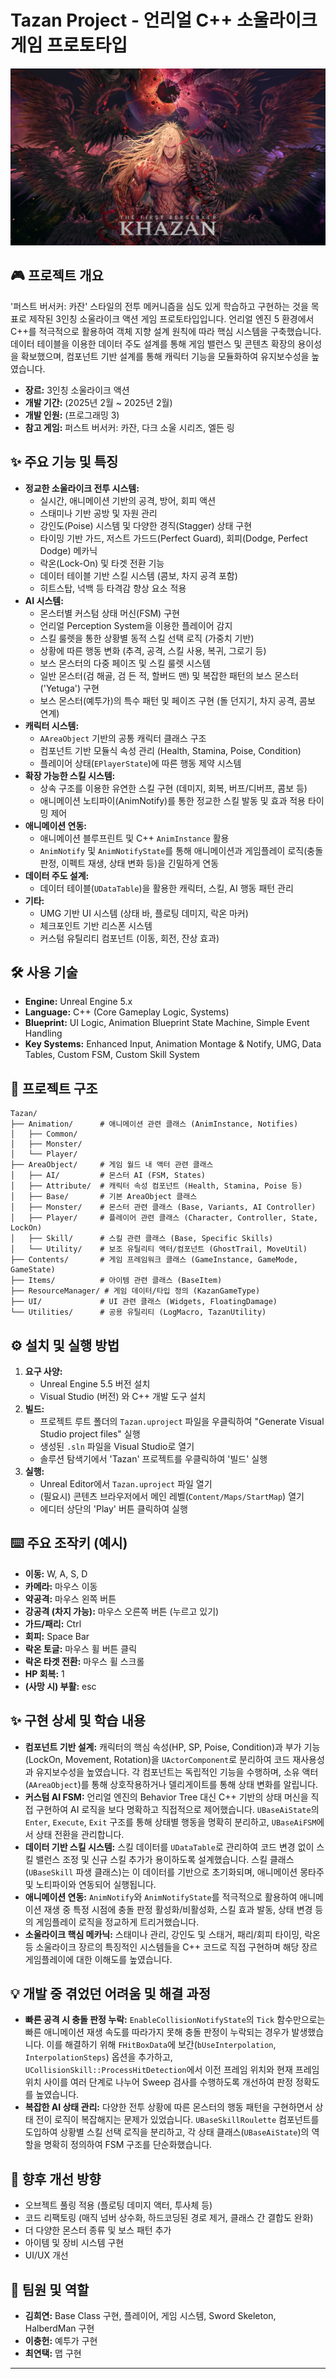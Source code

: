 # Tazan Project - 언리얼 C++ 소울라이크 게임 프로토타입

![Project Banner](khazan.png) 
## 🎮 프로젝트 개요

'퍼스트 버서커: 카잔' 스타일의 전투 메커니즘을 심도 있게 학습하고 구현하는 것을 목표로 제작된 3인칭 소울라이크 액션 게임 프로토타입입니다. 언리얼 엔진 5 환경에서 C++를 적극적으로 활용하여 객체 지향 설계 원칙에 따라 핵심 시스템을 구축했습니다. 데이터 테이블을 이용한 데이터 주도 설계를 통해 게임 밸런스 및 콘텐츠 확장의 용이성을 확보했으며, 컴포넌트 기반 설계를 통해 캐릭터 기능을 모듈화하여 유지보수성을 높였습니다.

* **장르:** 3인칭 소울라이크 액션
* **개발 기간:** (2025년 2월 ~ 2025년 2월)
* **개발 인원:** (프로그래밍 3)
* **참고 게임:** 퍼스트 버서커: 카잔, 다크 소울 시리즈, 엘든 링

## ✨ 주요 기능 및 특징

* **정교한 소울라이크 전투 시스템:**
	* 실시간, 애니메이션 기반의 공격, 방어, 회피 액션
    * 스태미나 기반 공방 및 자원 관리
    * 강인도(Poise) 시스템 및 다양한 경직(Stagger) 상태 구현
    * 타이밍 기반 가드, 저스트 가드드(Perfect Guard), 회피(Dodge, Perfect Dodge) 메카닉
    * 락온(Lock-On) 및 타겟 전환 기능
    * 데이터 테이블 기반 스킬 시스템 (콤보, 차지 공격 포함)
    * 히트스탑, 넉백 등 타격감 향상 요소 적용
* **AI 시스템:**
    * 몬스터별 커스텀 상태 머신(FSM) 구현
    * 언리얼 Perception System을 이용한 플레이어 감지
    * 스킬 룰렛을 통한 상황별 동적 스킬 선택 로직 (가중치 기반)
	* 상황에 따른 행동 변화 (추격, 공격, 스킬 사용, 복귀, 그로기 등)
    * 보스 몬스터의 다중 페이즈 및 스킬 룰렛 시스템
	* 일반 몬스터(검 해골, 검 든 적, 할버드 맨) 및 복잡한 패턴의 보스 몬스터('Yetuga') 구현
    * 보스 몬스터(예투가)의 특수 패턴 및 페이즈 구현 (돌 던지기, 차지 공격, 콤보 연계)
* **캐릭터 시스템:**
    * `AAreaObject` 기반의 공통 캐릭터 클래스 구조
    * 컴포넌트 기반 모듈식 속성 관리 (Health, Stamina, Poise, Condition)
    * 플레이어 상태(`EPlayerState`)에 따른 행동 제약 시스템
* **확장 가능한 스킬 시스템:**
    * 상속 구조를 이용한 유연한 스킬 구현 (데미지, 회복, 버프/디버프, 콤보 등)
    * 애니메이션 노티파이(AnimNotify)를 통한 정교한 스킬 발동 및 효과 적용 타이밍 제어
* **애니메이션 연동:**
    * 애니메이션 블루프린트 및 C++ `AnimInstance` 활용
    * `AnimNotify` 및 `AnimNotifyState`를 통해 애니메이션과 게임플레이 로직(충돌 판정, 이펙트 재생, 상태 변화 등)을 긴밀하게 연동
* **데이터 주도 설계:**
    * 데이터 테이블(`UDataTable`)을 활용한 캐릭터, 스킬, AI 행동 패턴 관리
* **기타:**
    * UMG 기반 UI 시스템 (상태 바, 플로팅 데미지, 락온 마커)
    * 체크포인트 기반 리스폰 시스템
    * 커스텀 유틸리티 컴포넌트 (이동, 회전, 잔상 효과)

## 🛠️ 사용 기술

* **Engine:** Unreal Engine 5.x
* **Language:** C++ (Core Gameplay Logic, Systems)
* **Blueprint:** UI Logic, Animation Blueprint State Machine, Simple Event Handling
* **Key Systems:** Enhanced Input, Animation Montage & Notify, UMG, Data Tables, Custom FSM, Custom Skill System

## 📂 프로젝트 구조
```
Tazan/
├── Animation/      # 애니메이션 관련 클래스 (AnimInstance, Notifies)
│   ├── Common/
│   ├── Monster/
│   └── Player/
├── AreaObject/     # 게임 월드 내 액터 관련 클래스
│   ├── AI/         # 몬스터 AI (FSM, States)
│   ├── Attribute/  # 캐릭터 속성 컴포넌트 (Health, Stamina, Poise 등)
│   ├── Base/       # 기본 AreaObject 클래스
│   ├── Monster/    # 몬스터 관련 클래스 (Base, Variants, AI Controller)
│   ├── Player/     # 플레이어 관련 클래스 (Character, Controller, State, LockOn)
│   ├── Skill/      # 스킬 관련 클래스 (Base, Specific Skills)
│   └── Utility/    # 보조 유틸리티 액터/컴포넌트 (GhostTrail, MoveUtil)
├── Contents/       # 게임 프레임워크 클래스 (GameInstance, GameMode, GameState)
├── Items/          # 아이템 관련 클래스 (BaseItem)
├── ResourceManager/ # 게임 데이터/타입 정의 (KazanGameType)
├── UI/             # UI 관련 클래스 (Widgets, FloatingDamage)
└── Utilities/      # 공용 유틸리티 (LogMacro, TazanUtility)
```

## ⚙️ 설치 및 실행 방법

1.  **요구 사양:**
    * Unreal Engine 5.5 버전 설치
    * Visual Studio (버전) 와 C++ 개발 도구 설치
2.  **빌드:**
    * 프로젝트 루트 폴더의 `Tazan.uproject` 파일을 우클릭하여 "Generate Visual Studio project files" 실행
    * 생성된 `.sln` 파일을 Visual Studio로 열기
    * 솔루션 탐색기에서 'Tazan' 프로젝트를 우클릭하여 '빌드' 실행
3.  **실행:**
    * Unreal Editor에서 `Tazan.uproject` 파일 열기
    * (필요시) 콘텐츠 브라우저에서 메인 레벨(`Content/Maps/StartMap`) 열기
    * 에디터 상단의 'Play' 버튼 클릭하여 실행

## ⌨️ 주요 조작키 (예시)

* **이동:** W, A, S, D
* **카메라:** 마우스 이동
* **약공격:** 마우스 왼쪽 버튼
* **강공격 (차지 가능):** 마우스 오른쪽 버튼 (누르고 있기)
* **가드/패리:** Ctrl
* **회피:** Space Bar
* **락온 토글:** 마우스 휠 버튼 클릭
* **락온 타겟 전환:** 마우스 휠 스크롤
* **HP 회복:** 1
* **(사망 시) 부활:** esc

## ✨ 구현 상세 및 학습 내용

* **컴포넌트 기반 설계:** 캐릭터의 핵심 속성(HP, SP, Poise, Condition)과 부가 기능(LockOn, Movement, Rotation)을 `UActorComponent`로 분리하여 코드 재사용성과 유지보수성을 높였습니다. 각 컴포넌트는 독립적인 기능을 수행하며, 소유 액터(`AAreaObject`)를 통해 상호작용하거나 델리게이트를 통해 상태 변화를 알립니다.
* **커스텀 AI FSM:** 언리얼 엔진의 Behavior Tree 대신 C++ 기반의 상태 머신을 직접 구현하여 AI 로직을 보다 명확하고 직접적으로 제어했습니다. `UBaseAiState`의 `Enter`, `Execute`, `Exit` 구조를 통해 상태별 행동을 명확히 분리하고, `UBaseAiFSM`에서 상태 전환을 관리합니다.
* **데이터 기반 스킬 시스템:** 스킬 데이터를 `UDataTable`로 관리하여 코드 변경 없이 스킬 밸런스 조정 및 신규 스킬 추가가 용이하도록 설계했습니다. 스킬 클래스(`UBaseSkill` 파생 클래스)는 이 데이터를 기반으로 초기화되며, 애니메이션 몽타주 및 노티파이와 연동되어 실행됩니다.
* **애니메이션 연동:** `AnimNotify`와 `AnimNotifyState`를 적극적으로 활용하여 애니메이션 재생 중 특정 시점에 충돌 판정 활성화/비활성화, 스킬 효과 발동, 상태 변경 등의 게임플레이 로직을 정교하게 트리거했습니다.
* **소울라이크 핵심 메카닉:** 스태미나 관리, 강인도 및 스태거, 패리/회피 타이밍, 락온 등 소울라이크 장르의 특징적인 시스템들을 C++ 코드로 직접 구현하며 해당 장르 게임플레이에 대한 이해도를 높였습니다.

## 💡 개발 중 겪었던 어려움 및 해결 과정

*  **빠른 공격 시 충돌 판정 누락:** `EnableCollisionNotifyState`의 `Tick` 함수만으로는 빠른 애니메이션 재생 속도를 따라가지 못해 충돌 판정이 누락되는 경우가 발생했습니다. 이를 해결하기 위해 `FHitBoxData`에 보간(`bUseInterpolation`, `InterpolationSteps`) 옵션을 추가하고, `UCollisionSkill::ProcessHitDetection`에서 이전 프레임 위치와 현재 프레임 위치 사이를 여러 단계로 나누어 Sweep 검사를 수행하도록 개선하여 판정 정확도를 높였습니다.
*  **복잡한 AI 상태 관리:** 다양한 전투 상황에 따른 몬스터의 행동 패턴을 구현하면서 상태 전이 로직이 복잡해지는 문제가 있었습니다. `UBaseSkillRoulette` 컴포넌트를 도입하여 상황별 스킬 선택 로직을 분리하고, 각 상태 클래스(`UBaseAiState`)의 역할을 명확히 정의하여 FSM 구조를 단순화했습니다.

## 🚀 향후 개선 방향

* 오브젝트 풀링 적용 (플로팅 데미지 액터, 투사체 등)
* 코드 리팩토링 (매직 넘버 상수화, 하드코딩된 경로 제거, 클래스 간 결합도 완화)
* 더 다양한 몬스터 종류 및 보스 패턴 추가
* 아이템 및 장비 시스템 구현
* UI/UX 개선

## 👥 팀원 및 역할

* **김희연:** Base Class 구현, 플레이어, 게임 시스템, Sword Skeleton, HalberdMan 구현
* **이충헌:** 예투가 구현
* **최연택:** 맵 구현

---